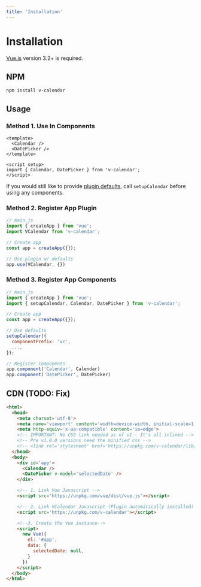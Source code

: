```yaml
---
title: 'Installation'
---
```


# Installation

<BaseAlert title="Requirement">

  [Vue.js](https://vuejs.org) version 3.2+ is required.
</BaseAlert>

## NPM

```shell
npm install v-calendar
```

## Usage

### Method 1. Use In Components

```vue
<template>
  <Calendar />
  <DatePicker />
</template>

<script setup>
import { Calendar, DatePicker } from 'v-calendar';
</script>
```

If you would still like to provide [plugin defaults](../api/defaults.md), call `setupCalendar` before using any components.

### Method 2. Register App Plugin

```js
// main.js
import { createApp } from 'vue';
import VCalendar from 'v-calendar';

// Create app
const app = createApp({});

// Use plugin w/ defaults
app.use(VCalendar, {})
```

### Method 3. Register App Components

```js
// main.js
import { createApp } from 'vue';
import { setupCalendar, Calendar, DatePicker } from 'v-calendar';

// Create app
const app = createApp({});

// Use defaults
setupCalendar({
  componentPrefix: 'vc',
  ...,
});

// Register components
app.component('Calendar', Calendar)
app.component('DatePicker', DatePicker)

```

## CDN (TODO: Fix)

```html
<html>
  <head>
    <meta charset='utf-8'>
    <meta name='viewport' content='width=device-width, initial-scale=1, shrink-to-fit=no'>
    <meta http-equiv='x-ua-compatible' content='ie=edge'>
    <!-- IMPORTANT: No CSS link needed as of v1 - It's all inlined -->
    <!-- Pre v1.0.0 versions need the minified css -->
    <!-- <link rel='stylesheet' href='https://unpkg.com/v-calendar/lib/v-calendar.min.css'> -->
  </head>
  <body>
    <div id='app'>
      <Calendar />
      <DatePicker v-model='selectedDate' />
    </div>

    <!-- 1. Link Vue Javascript -->
    <script src='https://unpkg.com/vue/dist/vue.js'></script>

    <!-- 2. Link VCalendar Javascript (Plugin automatically installed) -->
    <script src='https://unpkg.com/v-calendar'></script>

    <!--3. Create the Vue instance-->
    <script>
      new Vue({
        el: '#app',
        data: {
          selectedDate: null,
        }
      })
    </script>
  </body>
</html>
```
